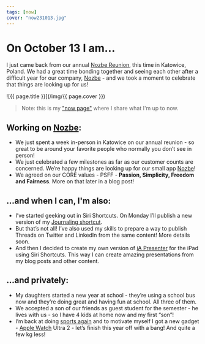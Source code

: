 ```yaml
---
tags: [now]
cover: "now231013.jpg"
---
```


# On October 13 I am…

I just came back from our annual [Nozbe Reunion](/reunion), this time in Katowice, Poland. We had a great time bonding together and seeing each other after a difficult year for our company, [Nozbe][n] - and we took a moment to celebrate that things are looking up for us!

<!--More-->

![{{ page.title }}](/img/{{ page.cover }})

> Note: this is my ["now page"](/now) where I share what I'm up to now.

## Working on [Nozbe][n]:

* We just spent a week in-person in Katowice on our annual reunion - so great to be around your favorite people who normally you don’t see in person!
* We just celebrated a few milestones as far as our customer counts are concerned. We’re happy things are looking up for our small app [Nozbe][n]!
* We agreed on our CORE values - PSFF - **Passion, Simplicity, Freedom and Fairness**. More on that later in a blog post!

## …and when I can, I'm also:

* I’ve started geeking out in Siri Shortcuts. On Monday I’ll publish a new version of my [Journaling shortcut](/journal).
* But that’s not all! I’ve also used my skills to prepare a way to publish Threads on Twitter and LinkedIn from the same content! More details soon.
* And then I decided to create my own version of [iA Presenter](https://ia.net/presenter) for the iPad using Siri Shortcuts. This way I can create amazing presentations from my blog posts and other content.

## …and privately:

* My daughters started a new year at school - they’re using a school bus now and they’re doing great and having fun at school. All three of them.
* We accepted a son of our friends as guest student for the semester - he lives with us - so I have 4 kids at home now and my first “son”!
* I’m back at doing [sports again](/sports) and to motivate myself I got a new gadget - [Apple Watch](/applewatch) Ultra 2 - let’s finish this year off with a bang! And quite a few kg less!


[n]: https://michael.gratis/nozbe
[np]: https://michael.gratis/nozbepersonal